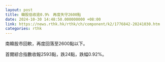 ```yaml
---
layout: post
title: 韓股低收逾0.9%　再度失守2600點
date: 2024-10-30 14:48:50.000000000 +08:00
link: https://news.rthk.hk/rthk/ch/component/k2/1776842-20241030.htm
categories: rthk
---
```


南韓股市回軟，再度回落至2600點以下。

首爾綜合指數收報2593點，跌24點，跌幅0.92%。

